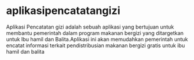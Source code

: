 # aplikasipencatatangizi
Aplikasi Pencatatan gizi adalah sebuah aplikasi yang bertujuan untuk membantu pemerintah dalam program makanan bergizi yang ditargetkan untuk Ibu hamil dan Balita.Aplikasi ini akan memudahkan pemerintah untuk encatat informasi terkait pendistribusian makanan bergizi gratis untuk ibu hamil dan balita
